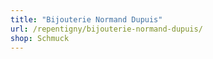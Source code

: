```yaml
---
title: "Bijouterie Normand Dupuis"
url: /repentigny/bijouterie-normand-dupuis/
shop: Schmuck
---
```

